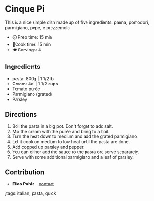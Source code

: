 # Cinque Pi

This is a nice simple dish made up of five ingredients: panna, pomodori, parmigiano, pepe, e prezzemolo

- ⏲️ Prep time: 15 min
- 🍳Cook time: 15 min
- 🍽️ Servings: 4

## Ingredients

- pasta: 800g | 1 1/2 lb
- Cream: 4dl | 1 1/2 cups
- Tomato purée
- Parmigiano (grated)
- Parsley

## Directions

1. Boil the pasta in a big pot. Don't forget to add salt.
2. Mix the cream with the purée and bring to a boil.
3. Turn the heat down to medium and add the grated parmigiano.
4. Let it cook on medium to low heat until the pasta are done.
5. Add copped up parsley and pepper.
6. You can either add the sauce to the pasta ore serve separately.
7. Serve with some additional parmigiano and a leaf of parsley.

## Contribution

- **Elias Pahls** - [contact](mailto:pahlse@pm.me)

;tags: italian, pasta, quick
